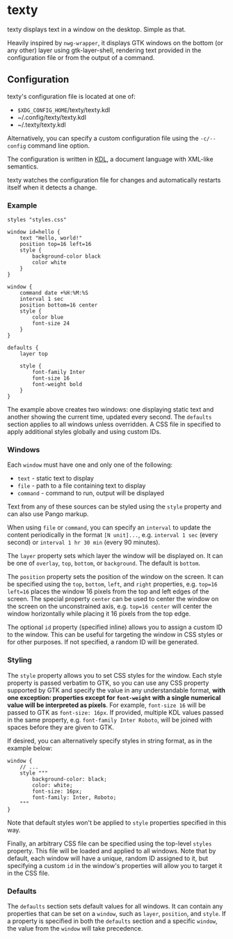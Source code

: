 # texty

texty displays text in a window on the desktop. Simple as that.

Heavily inspired by `nwg-wrapper`, it displays GTK windows on the bottom (or any other) layer using gtk-layer-shell, rendering text provided in the configuration file or from the output of a command.

## Configuration

texty's configuration file is located at one of:

- `$XDG_CONFIG_HOME`/texty/texty.kdl
- ~/.config/texty/texty.kdl
- ~/.texty/texty.kdl

Alternatively, you can specify a custom configuration file using the `-c/--config` command line option.

The configuration is written in [KDL](https://kdl.dev), a document language with XML-like semantics.

texty watches the configuration file for changes and automatically restarts itself when it detects a change.

### Example

```kdl
styles "styles.css"

window id=hello {
    text "Hello, world!"
    position top=16 left=16
    style {
        background-color black
        color white
    }
}

window {
    command date +%H:%M:%S
    interval 1 sec
    position bottom=16 center
    style {
        color blue
        font-size 24
    }
}

defaults {
    layer top

    style {
        font-family Inter
        font-size 16
        font-weight bold
    }
}
```

The example above creates two windows: one displaying static text and another showing the current time, updated every second. The `defaults` section applies to all windows unless overridden. A CSS file in specified to apply additional styles globally and using custom IDs.

### Windows

Each `window` must have one and only one of the following:

- `text` - static text to display
- `file` - path to a file containing text to display
- `command` - command to run, output will be displayed

Text from any of these sources can be styled using the `style` property and can also use Pango markup.

When using `file` or `command`, you can specify an `interval` to update the content periodically in the format `[N unit]...`, e.g.
`interval 1 sec` (every second) or `interval 1 hr 30 min` (every 90 minutes).

The `layer` property sets which layer the window will be displayed on. It can be one of `overlay`, `top`, `bottom`, or `background`. The default is `bottom`.

The `position` property sets the position of the window on the screen. It can be specified using the `top`, `bottom`, `left`, and `right` properties, e.g. `top=16 left=16` places the window 16 pixels from the top and left edges of the screen. The special property `center` can be used to center the window on the screen on the unconstrained axis, e.g. `top=16 center` will center the window horizontally while placing it 16 pixels from the top edge.

The optional `id` property (specified inline) allows you to assign a custom ID to the window. This can be useful for targeting the window in CSS styles or for other purposes. If not specified, a random ID will be generated.

### Styling

The `style` property allows you to set CSS styles for the window. Each style property is passed verbatim to GTK, so you can use any CSS property supported by GTK and specify the value in any understandable format, **with one exception: properties except for `font-weight` with a single numerical value will be interpreted as pixels**. For example, `font-size 16` will be passed to GTK as `font-size: 16px`. If provided, multiple KDL values passed in the same property, e.g. `font-family Inter Roboto`, will be joined with spaces before they are given to GTK.

If desired, you can alternatively specify styles in string format, as in the example below:

```kdl
window {
    // ...
    style """
        background-color: black;
        color: white;
        font-size: 16px;
        font-family: Inter, Roboto;
    """
}
```

Note that default styles won't be applied to `style` properties specified in this way.

Finally, an arbitrary CSS file can be specified using the top-level `styles` property. This file will be loaded and applied to all windows. Note that by default, each window will have a unique, random ID assigned to it, but specifying a custom `id` in the window's properties will allow you to target it in the CSS file.

### Defaults

The `defaults` section sets default values for all windows. It can contain any properties that can be set on a `window`, such as `layer`, `position`, and `style`. If a property is specified in both the `defaults` section and a specific `window`, the value from the `window` will take precedence.
